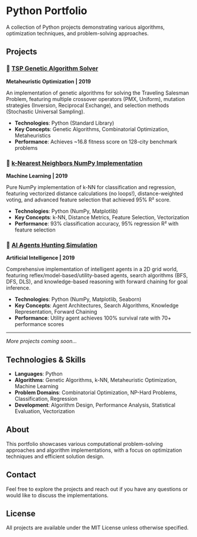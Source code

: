 # Python Portfolio

A collection of Python projects demonstrating various algorithms, optimization techniques, and problem-solving approaches.

## Projects

### 🧬 [TSP Genetic Algorithm Solver](./TSP_Genetic_Algorithm_Solver)
**Metaheuristic Optimization | 2019**

An implementation of genetic algorithms for solving the Traveling Salesman Problem, featuring multiple crossover operators (PMX, Uniform), mutation strategies (Inversion, Reciprocal Exchange), and selection methods (Stochastic Universal Sampling).

- **Technologies**: Python (Standard Library)
- **Key Concepts**: Genetic Algorithms, Combinatorial Optimization, Metaheuristics
- **Performance**: Achieves ~16.8 fitness score on 128-city benchmark problems

### 🤖 [k-Nearest Neighbors NumPy Implementation](./KNN_NumPy_Implementation)
**Machine Learning | 2019**

Pure NumPy implementation of k-NN for classification and regression, featuring vectorized distance calculations (no loops!), distance-weighted voting, and advanced feature selection that achieved 95% R² score.

- **Technologies**: Python (NumPy, Matplotlib)
- **Key Concepts**: k-NN, Distance Metrics, Feature Selection, Vectorization
- **Performance**: 93% classification accuracy, 95% regression R² with feature selection

### 🎯 [AI Agents Hunting Simulation](./AI_Agents_Hunting_Simulation)
**Artificial Intelligence | 2019**

Comprehensive implementation of intelligent agents in a 2D grid world, featuring reflex/model-based/utility-based agents, search algorithms (BFS, DFS, DLS), and knowledge-based reasoning with forward chaining for goal inference.

- **Technologies**: Python (NumPy, Matplotlib, Seaborn)
- **Key Concepts**: Agent Architectures, Search Algorithms, Knowledge Representation, Forward Chaining
- **Performance**: Utility agent achieves 100% survival rate with 70+ performance scores

---

*More projects coming soon...*

## Technologies & Skills

- **Languages**: Python
- **Algorithms**: Genetic Algorithms, k-NN, Metaheuristic Optimization, Machine Learning
- **Problem Domains**: Combinatorial Optimization, NP-Hard Problems, Classification, Regression
- **Development**: Algorithm Design, Performance Analysis, Statistical Evaluation, Vectorization

## About

This portfolio showcases various computational problem-solving approaches and algorithm implementations, with a focus on optimization techniques and efficient solution design.

## Contact

Feel free to explore the projects and reach out if you have any questions or would like to discuss the implementations.

## License

All projects are available under the MIT License unless otherwise specified.